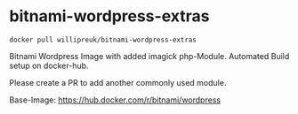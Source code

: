 # bitnami-wordpress-extras

`docker pull willipreuk/bitnami-wordpress-extras`

Bitnami Wordpress Image with added imagick php-Module. Automated Build setup on docker-hub.

Please create a PR to add another commonly used module.

Base-Image: https://hub.docker.com/r/bitnami/wordpress
